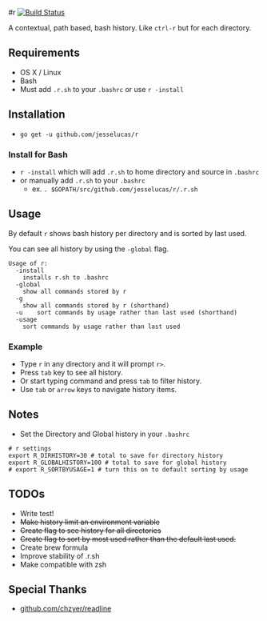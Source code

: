 #r
[![Build Status](https://travis-ci.org/jesselucas/r.svg?branch=master)](https://travis-ci.org/jesselucas/r)

A contextual, path based, bash history. Like `ctrl-r` but for each directory.

## Requirements
* OS X / Linux
* Bash
* Must add `.r.sh` to your `.bashrc` or use `r -install`

## Installation
* `go get -u github.com/jesselucas/r`

### Install for Bash
* `r -install` which will add `.r.sh` to home directory and source in `.bashrc`
* or manually add `.r.sh` to your `.bashrc`
  * ex. `. $GOPATH/src/github.com/jesselucas/r/.r.sh`

## Usage
By default `r` shows bash history per directory and is sorted by last used.

You can see all history by using the `-global` flag.

```
Usage of r:
  -install
    installs r.sh to .bashrc
  -global
    show all commands stored by r
  -g
    show all commands stored by r (shorthand)
  -u	sort commands by usage rather than last used (shorthand)
  -usage
    sort commands by usage rather than last used
```
### Example
* Type `r` in any directory and it will prompt `r>`.
* Press `tab` key to see all history.
* Or start typing command and press `tab` to filter history.
* Use `tab` or `arrow` keys to navigate history items.

## Notes
* Set the Directory and Global history in your `.bashrc`
```
# r settings
export R_DIRHISTORY=30 # total to save for directory history
export R_GLOBALHISTORY=100 # total to save for global history
# export R_SORTBYUSAGE=1 # turn this on to default sorting by usage
```

## TODOs
* Write test!
* ~~Make history limit an environment variable~~
* ~~Create flag to see history for all directories~~
* ~~Create flag to sort by most used rather than the default last used.~~
* Create brew formula
* Improve stability of .r.sh
* Make compatible with zsh

## Special Thanks
* [github.com/chzyer/readline](https://github.com/chzyer/readline)
